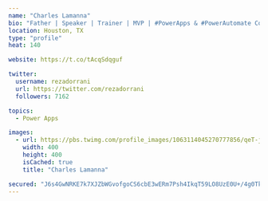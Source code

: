 ```yaml
---
name: "Charles Lamanna"
bio: "Father | Speaker | Trainer | MVP | #PowerApps & #PowerAutomate Community Super User | YouTuber Right-pointing triangle http://youtube.com/c/rezadorrani | Learn - Share - Clockwise rightwards and leftwards open circle arrows"
location: Houston, TX
type: "profile"
heat: 140

website: https://t.co/tAcqSdqguf

twitter:
  username: rezadorrani
  url: https://twitter.com/rezadorrani
  followers: 7162

topics:
  - Power Apps

images:
  - url: https://pbs.twimg.com/profile_images/1063114045270777856/qeT-jpWr_400x400.jpg
    width: 400
    height: 400
    isCached: true
    title: "Charles Lamanna"

secured: "J6s4GwNRKE7k7XJZbWGvofgoCS6cbE3wERm7Psh4IkqT59LO8UzE0U+/4g0TkWJHTJWEAP9iDLt9KCo19l9D3SYqXzdqz9DyU77OT5iTg9sk+X8aqYlLkk3YmXcVgOMEmW7D+VjeL6djEGv4KeRQdjhh3qYEKE6tEGw+mEBEKrJl4Cn4OdA3Sl1NaLxbbDIe6oRf9bCQSr53ZcwodXQgMYHiUXGgoE7dLH08e7jHYLHXRW34kYpQHmQOIfjw+bDVbLWKd3PFp5fgBV1PiSx1i7lvO99LRhJ13wv9Yh3nW1fdgcB94QD8uJ1P+VLPZbdinUJFSvIXAHAnrqSH+nGvJUN2wNHDg9mCS/cTpmSvXxTkmz6EypPF+6oQK3lQ6jRW7+pyuuZWb1xJDIa4x+tYTrKGwuanglfz8UOep9ji+3Q=;6qrKzKFi6V6uGUND/iwt4g=="
---
```


